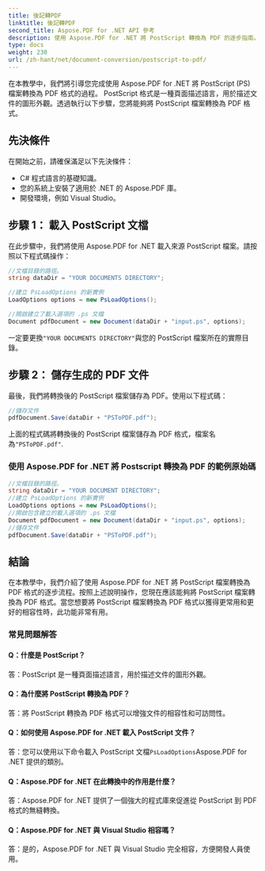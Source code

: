 ```yaml
---
title: 後記轉PDF
linktitle: 後記轉PDF
second_title: Aspose.PDF for .NET API 參考
description: 使用 Aspose.PDF for .NET 將 PostScript 轉換為 PDF 的逐步指南。
type: docs
weight: 230
url: /zh-hant/net/document-conversion/postscript-to-pdf/
---
```

在本教學中，我們將引導您完成使用 Aspose.PDF for .NET 將 PostScript (PS) 檔案轉換為 PDF 格式的過程。 PostScript 格式是一種頁面描述語言，用於描述文件的圖形外觀。透過執行以下步驟，您將能夠將 PostScript 檔案轉換為 PDF 格式。

## 先決條件
在開始之前，請確保滿足以下先決條件：

- C# 程式語言的基礎知識。
- 您的系統上安裝了適用於 .NET 的 Aspose.PDF 庫。
- 開發環境，例如 Visual Studio。

## 步驟 1： 載入 PostScript 文檔
在此步驟中，我們將使用 Aspose.PDF for .NET 載入來源 PostScript 檔案。請按照以下程式碼操作：

```csharp
//文檔目錄的路徑。
string dataDir = "YOUR DOCUMENTS DIRECTORY";

//建立 PsLoadOptions 的新實例
LoadOptions options = new PsLoadOptions();

//開啟建立了載入選項的 .ps 文檔
Document pdfDocument = new Document(dataDir + "input.ps", options);
```

一定要更換`"YOUR DOCUMENTS DIRECTORY"`與您的 PostScript 檔案所在的實際目錄。

## 步驟 2： 儲存生成的 PDF 文件
最後，我們將轉換後的 PostScript 檔案儲存為 PDF。使用以下程式碼：

```csharp
//儲存文件
pdfDocument.Save(dataDir + "PSToPDF.pdf");
```

上面的程式碼將轉換後的 PostScript 檔案儲存為 PDF 格式，檔案名為`"PSToPDF.pdf"`.

### 使用 Aspose.PDF for .NET 將 Postscript 轉換為 PDF 的範例原始碼

```csharp
//文檔目錄的路徑。
string dataDir = "YOUR DOCUMENT DIRECTORY";
//建立 PsLoadOptions 的新實例
LoadOptions options = new PsLoadOptions();
//開啟包含建立的載入選項的 .ps 文檔
Document pdfDocument = new Document(dataDir + "input.ps", options);
//儲存文件
pdfDocument.Save(dataDir + "PSToPDF.pdf");
```

## 結論
在本教學中，我們介紹了使用 Aspose.PDF for .NET 將 PostScript 檔案轉換為 PDF 格式的逐步流程。按照上述說明操作，您現在應該能夠將 PostScript 檔案轉換為 PDF 格式。當您想要將 PostScript 檔案轉換為 PDF 格式以獲得更常用和更好的相容性時，此功能非常有用。


### 常見問題解答

#### Q：什麼是 PostScript？

答：PostScript 是一種頁面描述語言，用於描述文件的圖形外觀。

#### Q：為什麼將 PostScript 轉換為 PDF？

答：將 PostScript 轉換為 PDF 格式可以增強文件的相容性和可訪問性。

#### Q：如何使用 Aspose.PDF for .NET 載入 PostScript 文件？

答：您可以使用以下命令載入 PostScript 文檔`PsLoadOptions`Aspose.PDF for .NET 提供的類別。

#### Q：Aspose.PDF for .NET 在此轉換中的作用是什麼？

答：Aspose.PDF for .NET 提供了一個強大的程式庫來促進從 PostScript 到 PDF 格式的無縫轉換。

#### Q：Aspose.PDF for .NET 與 Visual Studio 相容嗎？

答：是的，Aspose.PDF for .NET 與 Visual Studio 完全相容，方便開發人員使用。